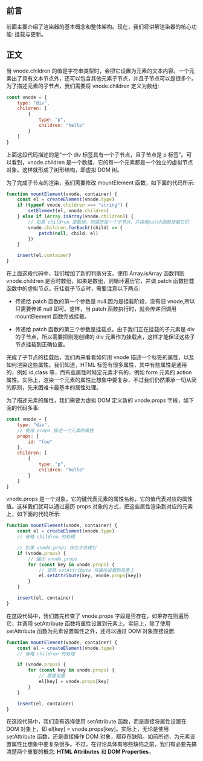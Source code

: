 ## 前言

前面主要介绍了渲染器的基本概念和整体架构。现在，我们将讲解渲染器的核心功能: 挂载与更新。

## 正文

当 vnode.children 的值是字符串类型时，会把它设置为元素的文本内容。一个元素出了具有文本节点外，还可以包含其他元素子节点，并且子节点可以是很多个。为了描述元素的子节点，我们需要将 vnode.children 定义为数组:

```js
const vnode = {
	type: "div",
	children: [
		{
			type: "p",
			children: "hello"
		}
	]
}
```

上面这段代码描述的是“一个 div 标签具有一个子节点，且子节点是 p 标签”。可以看到，vnode.children 是一个数组，它的每一个元素都是一个独立的虚拟节点对象。这样就形成了树形结构，即虚拟 DOM 树。

为了完成子节点的渲染，我们需要修改 mountElement 函数，如下面的代码所示:

```js
function mountElement(vnode, container) {
	const el = createElement(vnode.type)
	if (typeof vnode.children === "string") {
		setElement(el, vnode.children)
	} else if (Array.isArray(vnode.children)) {
		// 如果 children 是数组，则遍历每一个子节点，并调用patch函数挂载它们
		vnode.children.forEach((child) => {
			patch(null, child, el)
		})
	}

	insert(el.container)
}
```

在上面这段代码中，我们增加了新的判断分支。使用 Array.isArray 函数判断 vnode.children 是否时数组，如果是数组，则循环遍历它，并调 patch 函数挂载函数中的虚拟节点。在挂载子节点时，需要注意以下两点:

- 传递给 patch 函数的第一个参数是 null.因为是挂载阶段，没有旧 vnode,所以只需要传递 null 即可。这样，当 patch 函数执行时，就会传递归调用 mountElement 函数完成挂载。

- 传递给 patch 函数的第三个参数是挂载点。由于我们正在挂载的子元素是 div 的子节点，所以需要把刚刚创建的 div 元素作为挂载点，这样才能保证这些子节点挂载到正确位置。

完成了子节点的挂载后，我们再来看看如何用 vnode 描述一个标签的属性，以及如何渲染这些属性。我们知道，HTML 标签有很多属性，其中有些属性是通用的，例如 id,class 等，而有些属性时特定元素才有的，例如 form 元素的 action 属性。实际上，渲染一个元素的属性比想象中要复杂，不过我们仍然秉承一切从简的原则，先来困难卡最基本的属性处理。

为了描述元素的属性，我们需要为虚拟 DOM 定义新的 vnode.props 字段，如下面的代码多事:

```js
const vnode = {
	type: "div",
	// 使用 props 描述一个元素的属性
	props: {
		id: "foo"
	},
	children: [
		{
			type: "p",
			children: "hello"
		}
	]
}
```

vnode.props 是一个对象，它的键代表元素的属性名称，它的值代表对应的属性值。这样我们就可以通过遍历 props 对象的方式，把这些属性渲染到对应的元素上，如下面的代码所示:

```js
function mountElement(vnode, container) {
	const el = createElement(vnode.type)
	// 省略 children 的处理

	// 如果 vnode.props 存在才处理它
	if (vnode.props) {
		// 遍历 vnode.props
		for (const key in vnode.props) {
			// 调用 setAttribute 将属性设置到元素上
			el.setAttribute(key, vnode.props[key])
		}
	}

	insert(el, container)
}
```

在这段代码中，我们首先检查了 vnode.props 字段是否存在，如果存在则遍历它，并调用 setAttribute 函数将属性设置到元素上。实际上，除了使用 setAttribute 函数为元素设置属性之外，还可以通过 DOM 对象直接设置:

```js
function mountElement(vnode, container) {
	const el = createElement(vnode.type)
	// 省略 children 的处理

	if (vnode.props) {
		for (const key in vnode.props) {
			// 直接设置
			el[key] = vnode.props[key]
		}
	}

	insert(el, container)
}
```

在这段代码中，我们没有选择使用 setAttribute 函数，而是直接将属性设置在 DOM 对象上，即 el[key] = vnode.props[key]。实际上，无论是使用 setAttribute 函数，还是直接操作 DOM 对象，都存在缺陷。如前所述，为元素设置属性比想象中要复杂很多。不过，在讨论具体有哪些缺陷之前，我们有必要先搞清楚两个重要的概念: **HTML Attributes** 和 **DOM Properties**。
